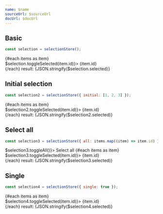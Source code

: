 ```yaml
---
name: $name
sourceUrl: $sourceUrl
docUrl: $docUrl
---
```


<script lang="ts">
	import Preview from '$lib/components/Preview.svelte';
	import Checkbox from '$lib/components/Checkbox.svelte';
	import Radio from '$lib/components/Radio.svelte';

	import selectionStore from '$lib/stores/selectionStore';

    const items = Array.from({ length: 5 }).map((_,i) => {
    return {
      id: i + 1
    }
  });

  const selection = selectionStore()
  const selection2 = selectionStore({ initial: [3,4,5]})
  const selection3 = selectionStore({ all: items.map(item => item.id)});
  const selection4 = selectionStore({ single: true });
</script>

## Basic

```js
const selection = selectionStore();
```

<Preview>
  {#each items as item}
    <div>
      <Checkbox checked={$selection.isSelected(item.id)} on:change={() => $selection.toggleSelected(item.id)}>
        {item.id}
      </Checkbox>
    </div>
  {/each}
  result: {JSON.stringify($selection.selected)}
</Preview>

## Initial selection

```js
const selection2 = selectionStore({ initial: [1, 2, 3] });
```

<Preview>
  {#each items as item}
    <div>
      <Checkbox checked={$selection2.isSelected(item.id)} on:change={() => $selection2.toggleSelected(item.id)}>
        {item.id}
      </Checkbox>
    </div>
  {/each}
  result: {JSON.stringify($selection2.selected)}
</Preview>

## Select all

```js
const selection3 = selectionStore({ all: items.map((item) => item.id) });
```

<Preview>
  <Checkbox checked={$selection3.isAnySelected()} indeterminate={$selection3.isPartialSelected()} on:change={() => $selection3.toggleAll()}>
    Select all
  </Checkbox>
  {#each items as item}
    <div>
      <Checkbox checked={$selection3.isSelected(item.id)} on:change={() => $selection3.toggleSelected(item.id)}>
        {item.id}
      </Checkbox>
    </div>
  {/each}
  result: {JSON.stringify($selection3.selected)}
</Preview>

## Single

```js
const selection4 = selectionStore({ single: true });
```

<Preview>
  {#each items as item}
    <div>
      <Radio group={$selection4.selected[0]} value={item.id} on:change={() => $selection4.toggleSelected(item.id)}>
        {item.id}
      </Radio>
    </div>
  {/each}
  result: {JSON.stringify($selection4.selected)}
</Preview>
